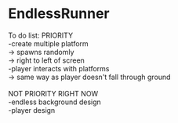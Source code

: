 # EndlessRunner
To do list:
PRIORITY<br>
-create multiple platform<br>
  -> spawns randomly<br>
  -> right to left of screen<br>
-player interacts with platforms<br>
  -> same way as player doesn't fall through ground<br>
<br>
NOT PRIORITY RIGHT NOW<br>
-endless background design<br>
-player design<br>

